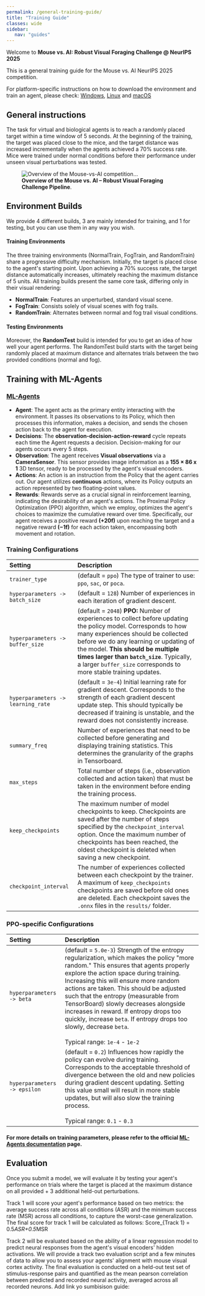 ```yaml
---
permalink: /general-training-guide/
title: "Training Guide"
classes: wide
sidebar:
   nav: "guides"
---
```


Welcome to **Mouse vs. AI: Robust Visual Foraging Challenge @ NeurIPS 2025**

This is a general training guide for the Mouse vs. AI NeurIPS 2025 competition.

For platform-specific instructions on how to download the environment and train an agent, please check:
[Windows](/training-guide-windows/), [Linux](/training-guide-linux/) and [macOS](/training-guide-macos/)


## General instructions
The task for virtual and biological agents is to reach a randomly placed target within a time window of 5 seconds. At the beginning of the training, the target was placed close to the mice, and the target distance was increased incrementally when the agents achieved a 70% success rate.
Mice were trained under normal conditions before their performance under unseen visual perturbations was tested. 


<figure class="competition-diagram">
  <img src="/assets/images/diagram_unity.png"
       alt="Overview of the Mouse-vs-AI competition…">

  <figcaption class="fig-caption">
    <strong> Overview of the Mouse vs. AI – Robust Visual Foraging Challenge Pipeline</strong>.
  </figcaption>
</figure>

## Environment Builds

We provide 4 different builds, 3 are mainly intended for training, and 1 for testing, but you can use them in any way you wish.

#### Training Environments
The three training environments (NormalTrain, FogTrain, and RandomTrain) share a progressive difficulty mechanism. Initially, the target is placed close to the agent's starting point. Upon achieving a 70% success rate, the target distance automatically increases, ultimately reaching the maximum distance of 5 units. All training builds present the same core task, differing only in their visual rendering:
- **NormalTrain**: Features an unperturbed, standard visual scene.
- **FogTrain**: Consists solely of visual scenes with fog trails.
- **RandomTrain**: Alternates between normal and fog trail visual conditions.

#### Testing Environments
Moreover, the **RandomTest** build is intended for you to get an idea of how well your agent performs. The RandomTest build starts with the target being randomly placed at maximum distance and alternates trials between the two provided conditions (normal and fog).

## Training with ML-Agents
### [ML-Agents](https://unity-technologies.github.io/ml-agents/)
- **Agent**: The agent acts as the primary entity interacting with the environment. It passes its observations to its Policy, which then processes this information, makes a decision, and sends the chosen action back to the agent for execution.
- **Decisions**: The **observation-decision-action-reward** cycle repeats each time the Agent requests a decision. Decision-making for our agents occurs every 5 steps.
- **Observation**: The agent receives **Visual observations** via a **CameraSensor**.  This sensor provides image information as a **155 × 86 x 1** 3D tensor, ready to be processed by the agent's visual encoders.
- **Actions**: An action is an instruction from the Policy that the agent carries out. Our agent utilizes **continuous** actions, where its Policy outputs an action represented by two floating-point values.
- **Rewards**: Rewards serve as a crucial signal in reinforcement learning, indicating the desirability of an agent's actions. The Proximal Policy Optimization (PPO) algorithm, which we employ, optimizes the agent's choices to maximize the cumulative reward over time. Specifically, our agent receives a positive reward **(+20f)** upon reaching the target and a negative reward **(−1f)** for each action taken, encompassing both movement and rotation.

### Training Configurations

| **Setting** | **Description** |
| :---------- | :-------------- |
| `trainer_type` | (default = `ppo`) The type of trainer to use: `ppo`, `sac`, or `poca`. |
| `hyperparameters -> batch_size` | (default = `128`) Number of experiences in each iteration of gradient descent. |
| `hyperparameters -> buffer_size` | (default = `2048`) **PPO:** Number of experiences to collect before updating the policy model. Corresponds to how many experiences should be collected before we do any learning or updating of the model. **This should be multiple times larger than `batch_size`**. Typically, a larger `buffer_size` corresponds to more stable training updates. |
| `hyperparameters -> learning_rate` | (default = `3e-4`) Initial learning rate for gradient descent. Corresponds to the strength of each gradient descent update step. This should typically be decreased if training is unstable, and the reward does not consistently increase. |
| `summary_freq` | Number of experiences that need to be collected before generating and displaying training statistics. This determines the granularity of the graphs in Tensorboard. |
| `max_steps` | Total number of steps (i.e., observation collected and action taken) that must be taken in the environment before ending the training process. |
| `keep_checkpoints` | The maximum number of model checkpoints to keep. Checkpoints are saved after the number of steps specified by the `checkpoint_interval` option. Once the maximum number of checkpoints has been reached, the oldest checkpoint is deleted when saving a new checkpoint. |
| `checkpoint_interval` | The number of experiences collected between each checkpoint by the trainer. A maximum of `keep_checkpoints` checkpoints are saved before old ones are deleted. Each checkpoint saves the `.onnx` files in the `results/` folder. |

### PPO-specific Configurations

| **Setting** | **Description** |
| :---------- | :-------------- |
| `hyperparameters -> beta` | (default = `5.0e-3`) Strength of the entropy regularization, which makes the policy "more random." This ensures that agents properly explore the action space during training. Increasing this will ensure more random actions are taken. This should be adjusted such that the entropy (measurable from TensorBoard) slowly decreases alongside increases in reward. If entropy drops too quickly, increase `beta`. If entropy drops too slowly, decrease `beta`. <br><br>Typical range: `1e-4` - `1e-2` |
| `hyperparameters -> epsilon` | (default = `0.2`) Influences how rapidly the policy can evolve during training. Corresponds to the acceptable threshold of divergence between the old and new policies during gradient descent updating. Setting this value small will result in more stable updates, but will also slow the training process. <br><br>Typical range: `0.1` - `0.3` |

#### For more details on training parameters, please refer to the official [ML-Agents documentation](https://unity-technologies.github.io/ml-agents/Training-Configuration-File/) page.

## Evaluation
Once you submit a model, we will evaluate it by testing your agent's performance on trials where the target is placed at the maximum distance on all provided + 3 additional held-out perturbations.

Track 1 will score your agent's performance based on two metrics: the average success rate across  all conditions (ASR) and the minimum success rate (MSR) across all conditions, to capture the worst-case generalization. The final score for track 1 will be calculated as follows: Score_{Track 1} = 0.5*ASR+0.5*MSR

Track 2 will be evaluated based on the ability of a linear regression model to predict neural responses from the agent's visual encoders' hidden activations. We will provide a track two evaluation script and a few minutes of data to allow you to assess your agents' alignment with mouse visual cortex activity.
The final evaluation is conducted on a held-out test set of stimulus-response pairs and quantified as the mean pearson correlation between predicted and recorded neural activity, averaged across all recorded neurons.
Add link yo sumbisison guide:
##
